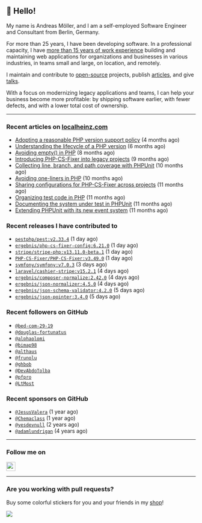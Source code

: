 ## :wave: Hello!

My name is Andreas Möller, and I am a self-employed Software Engineer and Consultant from Berlin, Germany.

For more than 25 years, I have been developing software. In a professional capacity, I have [more than 15 years of work experience](https://localheinz.com/work-experience/) building and maintaining web applications for organizations and businesses in various industries, in teams small and large, on location, and remotely.

I maintain and contribute to [open-source](https://localheinz.com/open-source/) projects, publish [articles](https://localheinz.com/articles/), and give [talks](https://localheinz.com/talks).

With a focus on modernizing legacy applications and teams, I can help your business become more profitable: by shipping software earlier, with fewer defects, and with a lower total cost of ownership.

<hr>

### Recent articles on [localheinz.com](https://localheinz.com/articles/)

- [Adopting a reasonable PHP version support policy](https://localheinz.com/articles/2023/09/12/adopting-a-reasonable-php-version-support-policy/) (4 months ago)
- [Understanding the lifecycle of a PHP version](https://localheinz.com/articles/2023/07/16/understanding-the-lifecycle-of-a-php-version/) (6 months ago)
- [Avoiding empty() in PHP](https://localheinz.com/articles/2023/05/10/avoiding-empty-in-php/) (8 months ago)
- [Introducing PHP-CS-Fixer into legacy projects](https://localheinz.com/articles/2023/04/10/introducing-php-cs-fixer-into-legacy-projects/) (9 months ago)
- [Collecting line, branch, and path coverage with PHPUnit](https://localheinz.com/articles/2023/03/22/collecting-line-branch-and-path-coverage-with-phpunit/) (10 months ago)
- [Avoiding one-liners in PHP](https://localheinz.com/articles/2023/03/18/avoiding-one-liners-in-php/) (10 months ago)
- [Sharing configurations for PHP-CS-Fixer across projects](https://localheinz.com/articles/2023/03/10/sharing-configurations-for-php-cs-fixer-across-projects/) (11 months ago)
- [Organizing test code in PHP](https://localheinz.com/articles/2023/03/03/organizing-test-code-in-php/) (11 months ago)
- [Documenting the system under test in PHPUnit](https://localheinz.com/articles/2023/02/22/documenting-the-system-under-test-in-phpunit/) (11 months ago)
- [Extending PHPUnit with its new event system](https://localheinz.com/articles/2023/02/14/extending-phpunit-with-its-new-event-system/) (11 months ago)

### Recent releases I have contributed to

- [`pestphp/pest:v2.33.4`](https://github.com/pestphp/pest/releases/tag/v2.33.4) (1 day ago)
- [`ergebnis/php-cs-fixer-config:6.21.0`](https://github.com/ergebnis/php-cs-fixer-config/releases/tag/6.21.0) (1 day ago)
- [`stripe/stripe-php:v13.11.0-beta.1`](https://github.com/stripe/stripe-php/releases/tag/v13.11.0-beta.1) (1 day ago)
- [`PHP-CS-Fixer/PHP-CS-Fixer:v3.49.0`](https://github.com/PHP-CS-Fixer/PHP-CS-Fixer/releases/tag/v3.49.0) (1 day ago)
- [`symfony/symfony:v7.0.3`](https://github.com/symfony/symfony/releases/tag/v7.0.3) (3 days ago)
- [`laravel/cashier-stripe:v15.2.1`](https://github.com/laravel/cashier-stripe/releases/tag/v15.2.1) (4 days ago)
- [`ergebnis/composer-normalize:2.42.0`](https://github.com/ergebnis/composer-normalize/releases/tag/2.42.0) (4 days ago)
- [`ergebnis/json-normalizer:4.5.0`](https://github.com/ergebnis/json-normalizer/releases/tag/4.5.0) (4 days ago)
- [`ergebnis/json-schema-validator:4.2.0`](https://github.com/ergebnis/json-schema-validator/releases/tag/4.2.0) (5 days ago)
- [`ergebnis/json-pointer:3.4.0`](https://github.com/ergebnis/json-pointer/releases/tag/3.4.0) (5 days ago)

### Recent followers on GitHub

- [`@bed-com-29-19`](https://github.com/bed-com-29-19)
- [`@douglas-fortunatus`](https://github.com/douglas-fortunatus)
- [`@alphaolomi`](https://github.com/alphaolomi)
- [`@bimap98`](https://github.com/bimap98)
- [`@althaus`](https://github.com/althaus)
- [`@frunolu`](https://github.com/frunolu)
- [`@ghbob`](https://github.com/ghbob)
- [`@DevAbdoTolba`](https://github.com/DevAbdoTolba)
- [`@pfpro`](https://github.com/pfpro)
- [`@LtMost`](https://github.com/LtMost)

### Recent sponsors on GitHub

- [`@JesusValera`](https://github.com/JesusValera) (1 year ago)
- [`@Chemaclass`](https://github.com/Chemaclass) (1 year ago)
- [`@yesdevnull`](https://github.com/yesdevnull) (2 years ago)
- [`@adamlundrigan`](https://github.com/adamlundrigan) (4 years ago)

<hr>

### Follow me on

<p>
    <a target="_blank" href="https://twitter.com/intent/follow?screen_name=localheinz" title="Follow @localheinz on Twitter"><img src="https://cdn.jsdelivr.net/npm/simple-icons@3.9.0/icons/twitter.svg" width="24px" height="24px"></a>
</p>

<hr>

### Are you working with pull requests?

Buy some colorful stickers for you and your friends in my <a target="_blank" href="https://shop.localheinz.com" title="shop.localheinz.com">shop</a>!

[![](https://localheinz.com/permanent/img/localheinz/localheinz)](https://localheinz.com/permanent/url/localheinz/localheinz)
